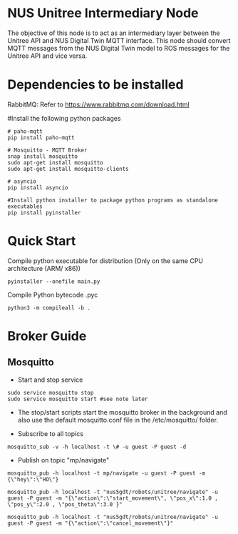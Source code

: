 # NUS Unitree Intermediary Node

The objective of this node is to act as an intermediary layer between the Unitree API and NUS Digital Twin MQTT interface.
This node should convert MQTT messages from the NUS Digital Twin model to ROS messages for the Unitree API and vice versa.

# Dependencies to be installed

RabbitMQ: Refer to https://www.rabbitmq.com/download.html

#Install the following python packages
```
# paho-mqtt
pip install paho-mqtt

# Mosquitto - MQTT Broker
snap install mosquitto
sudo apt-get install mosquitto
sudo apt-get install mosquitto-clients

# asyncio
pip install asyncio

#Install python installer to package python programs as standalone executables
pip install pyinstaller
```

# Quick Start


Compile python executable for distribution (Only on the same CPU architecture (ARM/ x86))
```
pyinstaller --onefile main.py
```

Compile Python bytecode .pyc
```
python3 -m compileall -b .
```

# Broker Guide
## Mosquitto

- Start and stop service
```
sudo service mosquitto stop
sudo service mosquitto start #see note later
```

- The stop/start scripts start the mosquitto broker in the background and also use the default mosquitto.conf file in the /etc/mosquitto/ folder.

- Subscribe to all topics
```
mosquitto_sub -v -h localhost -t \# -u guest -P guest -d
```

- Publish on topic "mp/navigate"
```
mosquitto_pub -h localhost -t mp/navigate -u guest -P guest -m {\"hey\":\"HO\"} 

mosquitto_pub -h localhost -t "nus5gdt/robots/unitree/navigate" -u guest -P guest -m "{\"action\":\"start_movement\", \"pos_x\":1.0 , \"pos_y\":2.0 , \"pos_theta\":3.0 }"

mosquitto_pub -h localhost -t "nus5gdt/robots/unitree/navigate" -u guest -P guest -m "{\"action\":\"cancel_movement\"}"

```

